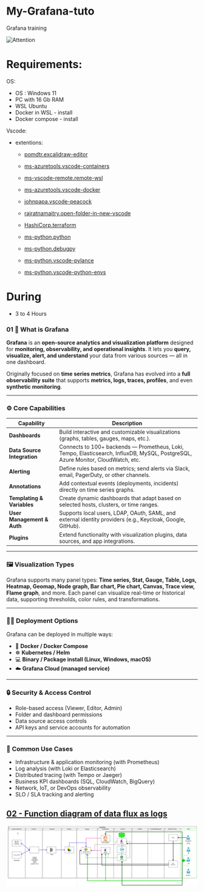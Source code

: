 # My-Grafana-tuto
Grafana training 

![Attention](./images/im_progress.png)

# Requirements:
OS:
- OS : Windows 11
- PC with 16 Gb RAM
- WSL Ubuntu
- Docker in WSL - install
- Docker compose - install

Vscode:
- extentions:
    - [pomdtr.excalidraw-editor](https://marketplace.visualstudio.com/items?itemName=pomdtr.excalidraw-editor)

    - [ms-azuretools.vscode-containers](https://marketplace.visualstudio.com/items?itemName=ms-azuretools.vscode-docker)
    - [ms-vscode-remote.remote-wsl](https://marketplace.visualstudio.com/items?itemName=ms-vscode-remote.remote-wsl)
    - [ms-azuretools.vscode-docker](https://marketplace.visualstudio.com/items?itemName=ms-azuretools.vscode-docker)
    - [johnpapa.vscode-peacock](https://marketplace.visualstudio.com/items?itemName=johnpapa.vscode-peacock)
    - [rajratnamaitry.open-folder-in-new-vscode](https://marketplace.visualstudio.com/items?itemName=rajratnamaitry.open-folder-in-new-vscode)
    - [HashiCorp.terraform](https://marketplace.visualstudio.com/items?itemName=HashiCorp.terraform)
    - [ms-python.python](https://marketplace.visualstudio.com/items?itemName=ms-python.python)
    - [ms-python.debugpy](https://marketplace.visualstudio.com/items?itemName=ms-python.debugpy)
    - [ms-python.vscode-pylance](https://marketplace.visualstudio.com/items?itemName=ms-python.vscode-pylance)
    - [ms-python.vscode-python-envs](https://marketplace.visualstudio.com/items?itemName=ms-python.vscode-python-envs)

# During 
- 3 to 4 Hours

### 01 🧭 **What is Grafana**

**Grafana** is an **open-source analytics and visualization platform** designed for **monitoring, observability, and operational insights**.
It lets you **query, visualize, alert, and understand** your data from various sources — all in one dashboard.

Originally focused on **time series metrics**, Grafana has evolved into a **full observability suite** that supports **metrics, logs, traces, profiles**, and even **synthetic monitoring**.

---

### ⚙️ **Core Capabilities**

| Capability                  | Description                                                                                                                      |
| --------------------------- | -------------------------------------------------------------------------------------------------------------------------------- |
| **Dashboards**              | Build interactive and customizable visualizations (graphs, tables, gauges, maps, etc.).                                          |
| **Data Source Integration** | Connects to 100+ backends — Prometheus, Loki, Tempo, Elasticsearch, InfluxDB, MySQL, PostgreSQL, Azure Monitor, CloudWatch, etc. |
| **Alerting**                | Define rules based on metrics; send alerts via Slack, email, PagerDuty, or other channels.                                       |
| **Annotations**             | Add contextual events (deployments, incidents) directly on time series graphs.                                                   |
| **Templating & Variables**  | Create dynamic dashboards that adapt based on selected hosts, clusters, or time ranges.                                          |
| **User Management & Auth**  | Supports local users, LDAP, OAuth, SAML, and external identity providers (e.g., Keycloak, Google, GitHub).                       |
| **Plugins**                 | Extend functionality with visualization plugins, data sources, and app integrations.                                             |

---

### 🖼️ **Visualization Types**

Grafana supports many panel types:
**Time series, Stat, Gauge, Table, Logs, Heatmap, Geomap, Node graph, Bar chart, Pie chart, Canvas, Trace view, Flame graph**, and more.
Each panel can visualize real-time or historical data, supporting thresholds, color rules, and transformations.

---

### 🧑‍💻 **Deployment Options**

Grafana can be deployed in multiple ways:

* 🐳 **Docker / Docker Compose**
* ☸️ **Kubernetes / Helm**
* 💻 **Binary / Package install (Linux, Windows, macOS)**
* ☁️ **Grafana Cloud (managed service)**

---

### 🔒 **Security & Access Control**

* Role-based access (Viewer, Editor, Admin)
* Folder and dashboard permissions
* Data source access controls
* API keys and service accounts for automation

---

### 🚀 **Common Use Cases**

* Infrastructure & application monitoring (with Prometheus)
* Log analysis (with Loki or Elasticsearch)
* Distributed tracing (with Tempo or Jaeger)
* Business KPI dashboards (SQL, CloudWatch, BigQuery)
* Network, IoT, or DevOps observability
* SLO / SLA tracking and alerting


## [02 - Function diagram of data flux as logs](./lessons/02-Function-diagram-of-data-flux-as-logs.md)

![Log-flow](./compose/images/log_flow.png)